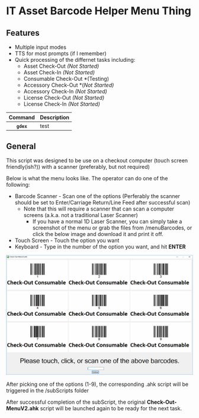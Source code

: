 # IT Asset Barcode Helper Menu Thing

## Features
* Multiple input modes
* TTS for most prompts (if I remember)
* Quick processing of the differnet tasks including:
	* Asset Check-Out	*(Not Started)*
	* Asset Check-In	*(Not Started)*
	* Consumable Check-Out *(Testing)
	* Accessory Check-Out	*(*Not Started)*
	* Accessory Check-In	*(Not Started)*
	* License Check-Out	*(Not Started)*
	* License Check-In	*(Not Started)*
	
| Command    | Description |
|:----------:|-------------|
| **`gdex`** |     test    |
	

## General
This script was designed to be use on a checkout computer (touch screen friendly(ish?)) with a scanner (preferably, but not required)

Below is what the menu looks like.  The operator can do one of the following:
* Barcode Scanner - Scan one of the options (Perferably the scanner should be set to Enter/Carriage Return/Line Feed after successful scan)
	* Note that this will require a scanner that can scan a computer screens (a.k.a. not a traditional Laser Scanner)
		* If you have a normal 1D Laser Scanner, you can simply take a screenshot of the menu or grab the files from /menuBarcodes, or click the below image and download it and print it off.
* Touch Screen - Touch the option you want
* Keyboard - Type in the number of the option you want, and hit **ENTER**


![alt text](/readmeImages/menu.png)

After picking one of the options (1-9), the corresponding .ahk script will be triggered in the /subScripts folder

After successful completion of the subScript, the original **Check-Out-MenuV2.ahk** script will be launched again to be ready for the next task.